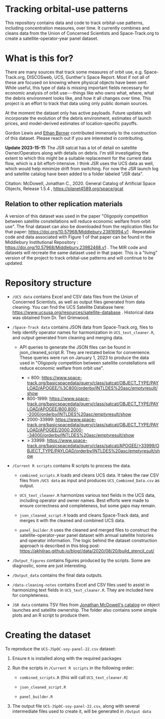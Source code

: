 # Tracking orbital-use patterns

This repository contains data and code to track orbital-use patterns, including concentration measures, over time. It currently combines and cleans data from the Union of Concerned Scientists and Space-Track.org to create a satellite-operator-year panel dataset.

# What is this for?

There are many sources that track some measures of orbit use, e.g. Space-Track.org, DISCOSweb, UCS, Gunther's Space Report. Most if not all of these are focused on knowing where physical objects have been sent. While useful, this type of data is missing important fields necessary for economic analysis of orbit use---things like who owns what, where, what the debris environment looks like, and how it all changes over time. This project is an effort to track that data using only public domain sources.

At the moment the dataset only has active payloads. Future updates will incorporate the evolution of the debris environment, estimates of launch prices, and model-derived estimates of location-specific payoffs.

Gordon Lewis and [Ethan Berner](https://github.com/ethanberner) contributed immensely to the construction of this dataset. Please reach out if you are interested in contributing.

**Update 2023-15-11:** The JSR satcat has a lot of detail on satellite Owner/Operators along with details on debris. I'm still investigating the extent to which this might be a suitable replacement for the current data flow, which is a bit effort-intensive. I think JSR uses the UCS data as well, which would help minimize drift from switching. For now the JSR launch log and satellite catalog have been added to a folder labeled "JSR data".

Citation: McDowell, Jonathan C., 2020. General Catalog of Artificial Space Objects,
  Release 1.5.4 , https://planet4589.org/space/gcat

## Relation to other replication materials

A version of this dataset was used in the paper "Oligopoly competition between satellite constellations will reduce economic welfare from orbit use". The final dataset can also be downloaded from the replication files for that paper: https://doi.org/10.57968/Middlebury.23816994.v1  . Repeatable code and data associated with Figure 1 of that paper can be found in the Middlebury Institutional Repository : https://doi.org/10.57968/Middlebury.23982468.v1 . The MIR code and datasets will recreate the same dataset used in that paper. This is a "living" version of the project to track orbital-use patterns and will continue to be updated.

# Repository structure

* `/UCS data` contains Excel and CSV data files from the Union of Concerned Scientists, as well as output files generated from data cleaning. You can find the UCS Satellite Database here: https://www.ucsusa.org/resources/satellite-database . Historical data was obtained from Dr. Teri Grimwood.

* `/Space-Track data` contains JSON data from Space-Track.org, files to help identify operator names for harmonization in `UCS_text_cleaner.R`, and output generated from cleaning and merging data.

	* API queries to generate the JSON files can be found in json_cleaned_script.R. They are restated below for convenience. These queries were run on January 1, 2023 to produce the data used in "Oligopoly competition between satellite constellations will reduce economic welfare from orbit use".

		* < 800: https://www.space-track.org/basicspacedata/query/class/satcat/OBJECT_TYPE/PAYLOAD/APOGEE/%3C800/orderby/INTLDES%20asc/emptyresult/show
		*  800-1999: https://www.space-track.org/basicspacedata/query/class/satcat/OBJECT_TYPE/PAYLOAD/APOGEE/800,800--2000/orderby/INTLDES%20asc/emptyresult/show
		* 2000-33999: https://www.space-track.org/basicspacedata/query/class/satcat/OBJECT_TYPE/PAYLOAD/APOGEE/2000,2000--34000/orderby/INTLDES%20asc/emptyresult/show
		* \> 33999: https://www.space-track.org/basicspacedata/query/class/satcat/APOGEE/>33999/OBJECT_TYPE/PAYLOAD/orderby/INTLDES%20asc/emptyresult/show

* `/Current R scripts` contains R scripts to process the data.
	
	* `combined_scripts.R` loads and cleans UCS data. It takes the raw CSV files from `/UCS data` as input and produces `UCS_Combined_Data.csv` as output.

	* `UCS_text_cleaner.R` harmonizes various text fields in the UCS data, including operator and owner names. Best efforts were made to ensure correctness and completeness, but some gaps may remain.

	* `json_cleaned_script.R` loads and cleans Space-Track data, and merges it with the cleaned and combined UCS data.

	* `panel_builder.R` uses the cleaned and merged files to construct the satellite-operator-year panel dataset with annual satellite histories and operator information. The logic behind the dataset construction approach is described in this blog post: https://akhilrao.github.io/blog//data/2020/08/20/build_stencil_cut/

* `/Output_figures` contains figures produced by the scripts. Some are diagnostic, some are just interesting.

* `/Output_data` contains the final data outputs.

* `/data-cleaning-notes` contains Excel and CSV files used to assist in harmonizing text fields in `UCS_text_cleaner.R`. They are included here for completeness.

* `JSR data` contains TSV files from [Jonathan McDowell's catalog](https://planet4589.org/space/gcat/index.html) on object launches and satellite ownership. The folder also contains some simple plots and an R script to produce them.

# Creating the dataset

To reproduce the `UCS-JSpOC-soy-panel-22.csv` dataset:

1. Ensure `R` is installed along with the required packages

2. Run the scripts in `/Current R scripts` in the following order:

	* `combined_scripts.R` (this will call `UCS_text_cleaner.R`)

	* `json_cleaned_script.R`

	* `panel_builder.R`

3. The output file `UCS-JSpOC-soy-panel-22.csv`, along with several intermediate files used to create it, will be generated in `/Output data`
